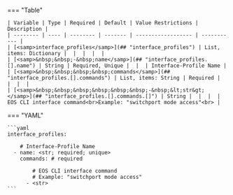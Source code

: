 <!--
  ~ Copyright (c) 2024 Arista Networks, Inc.
  ~ Use of this source code is governed by the Apache License 2.0
  ~ that can be found in the LICENSE file.
  -->
=== "Table"

    | Variable | Type | Required | Default | Value Restrictions | Description |
    | -------- | ---- | -------- | ------- | ------------------ | ----------- |
    | [<samp>interface_profiles</samp>](## "interface_profiles") | List, items: Dictionary |  |  |  |  |
    | [<samp>&nbsp;&nbsp;-&nbsp;name</samp>](## "interface_profiles.[].name") | String | Required, Unique |  |  | Interface-Profile Name |
    | [<samp>&nbsp;&nbsp;&nbsp;&nbsp;commands</samp>](## "interface_profiles.[].commands") | List, items: String | Required |  |  |  |
    | [<samp>&nbsp;&nbsp;&nbsp;&nbsp;&nbsp;&nbsp;-&nbsp;&lt;str&gt;</samp>](## "interface_profiles.[].commands.[]") | String |  |  |  | EOS CLI interface command<br>Example: "switchport mode access"<br> |

=== "YAML"

    ```yaml
    interface_profiles:

        # Interface-Profile Name
      - name: <str; required; unique>
        commands: # required

            # EOS CLI interface command
            # Example: "switchport mode access"
          - <str>
    ```
